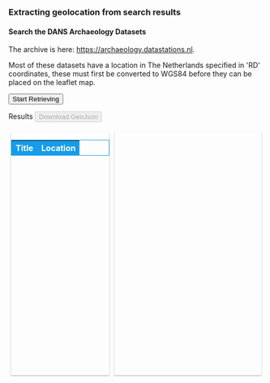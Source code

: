 <h3>Extracting geolocation from search results</h3>

<style>
#map { 
  height: 480px;
  box-shadow: 0 1px 3px rgba(0,0,0,0.12), 0 1px 2px rgba(0,0,0,0.24)
}
#resultList { 
   height: 480px; max-height: 480px; overflow-y: scroll; 
   /*border-style:inset;*/
   box-shadow: 0 1px 3px rgba(0,0,0,0.12), 0 1px 2px rgba(0,0,0,0.24);

}
.resultColumnLeft {
padding: 5px;
  flex: 40%;
   overflow-x: auto;
}
.resultColumnRight {
padding: 5px;
  flex: 60%;
}
.resultRow{
  display: flex;
}
/* Clear floats after the columns 
.resultRow:after {
  content: "";
  display: table;
  clear: both;
}
*/
#resultTable {
  border-collapse: collapse;
  border: 1px solid rgb(23, 156, 234);
  width: 100%;
}
#resultTable th {
  text-align: left;
  background-color: rgb(23, 156, 234);
  color: white;
}
#resultTable td {
  border: 1px solid rgb(23, 156, 234);
  vertical-align: top;
} 
</style>
<script src="https://ajax.googleapis.com/ajax/libs/jquery/3.6.0/jquery.min.js"></script>
 <link rel="stylesheet" href="https://unpkg.com/leaflet@1.8.0/dist/leaflet.css" 
integrity="sha512-hoalWLoI8r4UszCkZ5kL8vayOGVae1oxXe/2A4AO6J9+580uKHDO3JdHb7NzwwzK5xr/Fs0W40kiNHxM9vyTtQ==" crossorigin=""/>
 <!-- Make sure you put this AFTER Leaflet's CSS -->
 <script src="https://unpkg.com/leaflet@1.8.0/dist/leaflet.js" 
integrity="sha512-BB3hKbKWOc9Ez/TAwyWxNXeoV9c1v6FIeYiBieIWkpLjauysF18NzgR1MBNBXf8/KABdlkX68nAhlwcDFLGPCQ==" crossorigin=""></script>

<script>
/** Note that I copied this next convert function from somewhere on the web, 
ignoring any errors and not having it validated in any way */
/**
 * Converts the Dutch 'RD' RijksDriehoek coordinate system to standard WGS84 (GPS) coordinates
 *
 * @param x
 * @param y
 * @return {{lon: *, error: null, lat: *}}
 */
const convert = (x, y) => {
    const x0 = 155000.000;
    const y0 = 463000.000;

    const f0 = 52.156160556;
    const l0 = 5.387638889;

    const a01 = 3236.0331637;
    const b10 = 5261.3028966;
    const a20 = -32.5915821;
    const b11 = 105.9780241;
    const a02 = -0.2472814;
    const b12 = 2.4576469;
    const a21 = -0.8501341;
    const b30 = -0.8192156;
    const a03 = -0.0655238;
    const b31 = -0.0560092;
    const a22 = -0.0171137;
    const b13 = 0.0560089;
    const a40 = 0.0052771;
    const b32 = -0.0025614;
    const a23 = -0.0003859;
    const b14 = 0.0012770;
    const a41 = 0.0003314;
    const b50 = 0.0002574;
    const a04 = 0.0000371;
    const b33 = -0.0000973;
    const a42 = 0.0000143;
    const b51 = 0.0000293;
    const a24 = -0.0000090;
    const b15 = 0.0000291;

    const dx = (x - x0) * Math.pow(10, -5);
    const dy = (y - y0) * Math.pow(10, -5);

    let df = a01 * dy + a20 * Math.pow(dx, 2) + a02 * Math.pow(dy, 2) + a21 * Math.pow(dx, 2) * dy + a03 * Math.pow(dy, 3);
    df += a40 * Math.pow(dx, 4) + a22 * Math.pow(dx, 2) * Math.pow(dy, 2) + a04 * Math.pow(dy, 4) + a41 * Math.pow(dx, 4) * dy;
    df += a23 * Math.pow(dx, 2) * Math.pow(dy, 3) + a42 * Math.pow(dx, 4) * Math.pow(dy, 2) + a24 * Math.pow(dx, 2) * Math.pow(dy, 4);

    const f = f0 + df / 3600;

    let dl = b10 * dx + b11 * dx * dy + b30 * Math.pow(dx, 3) + b12 * dx * Math.pow(dy, 2) + b31 * Math.pow(dx, 3) * dy;
    dl += b13 * dx * Math.pow(dy, 3) + b50 * Math.pow(dx, 5) + b32 * Math.pow(dx, 3) * Math.pow(dy, 2) + b14 * dx * Math.pow(dy, 4);
    dl += b51 * Math.pow(dx, 5) * dy + b33 * Math.pow(dx, 3) * Math.pow(dy, 3) + b15 * dx * Math.pow(dy, 5);

    const l = l0 + dl / 3600;

    const fWgs = f + (-96.862 - 11.714 * (f - 52) - 0.125 * (l - 5)) / 100000;
    const lWgs = l + (-37.902 + 0.329 * (f - 52) - 14.667 * (l - 5)) / 100000;

    return {
        error: null,
        lat: fWgs,
        lon: lWgs
    }
};

function download(content, fileName, contentType) {
    const a = document.createElement("a");
    const file = new Blob([content], { type: contentType });
    a.href = URL.createObjectURL(file);
    a.download = fileName;
    a.click();
}

$(document).ready(function() {

    var map = L.map('map').setView([54.0, 9.0], 3);
    L.tileLayer('http://{s}.tile.osm.org/{z}/{x}/{y}.png', {
        attribution: '&copy; <a href="http://osm.org/copyright">OpenStreetMap</a> contributors'
    }).addTo(map);

    var featureArr = []; // used for geojson file generation

   // read the guide: https://guides.dataverse.org/en/latest/api/search.html
   var start = 0;
   let pageSize = 50; // max 1000
   var num_retrieved = 0;

$("#btnSubmit").click(function(){
  /* example query
   * curl "https://archaeology.datastations.nl/api/search?q=*&type=dataset&metadata_fields=dansTemporalSpatial:*" | jq
   */

  // Getting EASY specific location metadata from its subverse
  $.ajax({url: "https://archaeology.datastations.nl/api/search?q=*&start="+start+"&per_page="+ pageSize+"&subtree=root&type=dataset&metadata_fields=dansTemporalSpatial:*", success: function(result){
    //$("#result").html(result.data.total_count);

    //result.data.items
    $.each(result.data.items, function(key, value) {
        if (typeof value.metadataBlocks.dansTemporalSpatial !== "undefined") {
          dansSpatialPoint = value.metadataBlocks.dansTemporalSpatial.fields.find(x => x.typeName === "dansSpatialPoint");
          let title = "<span><a href='" + value.url+ "' target='_blank'>" + value.name + "</a></span>";
          let location = ""; //nothing
          if (typeof dansSpatialPoint !== "undefined") {
            dansSpatialPointX = dansSpatialPoint.value[0]["dansSpatialPointX"].value
            dansSpatialPointY = dansSpatialPoint.value[0]["dansSpatialPointY"].value
            // calculate lat, lon in WGS84, assuming RD in m.
            // copy from https://github.com/glenndehaan/rd-to-wgs84/blob/master/src/index.js
            latLon = convert( parseFloat(dansSpatialPointX),  parseFloat(dansSpatialPointY))
            lat = latLon.lat;
            lon = latLon.lon;
            location = "<span><a href='http://maps.google.com/maps?z=18&q="+ lat + "," + lon + "' target='_blank'>" + lat  + ", " + lon + "</a></span>";
            
            // add to the features
            const feature = {
                "type": "Feature",
                "geometry": {
                    "type": "Point",
                    "coordinates": [lon, lat]
                },
                "properties": {
                    "name": value.name,
                    "url": value.url,
                    "id": value.global_id
                }
            }
            featureArr.push(feature);

            // append to leaflet map
            var marker = L.marker([lat, lon]).addTo(map);
            marker.bindPopup("<b>" + value.name + "</b><br>"+ value.global_id);

            num_retrieved += 1; 
          }
          // add to the table, even if there is no location
          $("#resultTable> tbody").append("<tr><td>"+title+"</td><td>"+location+"</td></tr>");
       }
    });
    $("#result-totals").html(" Retrieved " + num_retrieved + " with a location");
    if (num_retrieved > 0) $("#downloadBtn").prop('disabled', false);
  }});  
  // the next page
  start = start + pageSize;
  $("#btnSubmit").val("Retrieve next "+ pageSize);
});


    $("#downloadBtn").click(function(){
      const itemCollection = {
        "type": "FeatureCollection",
        "features": featureArr
      };
      download(JSON.stringify(itemCollection,null,2), "results_geo.json", "application/json");
    });

});
</script>

<h4>Search the DANS Archaeology Datasets</h4>
<p>
The archive is here: <a href="https://archaeology.datastations.nl">https://archaeology.datastations.nl</a>. 

Most of these datasets have a location in The Netherlands specified in 'RD' coordinates, 
these must first be converted to WGS84 before they can be placed on the leaflet map. 
</p>

<span id="result-totals"></span> <input id = "btnSubmit" type="submit" value="Start Retrieving"/>
<p>Results <button id="downloadBtn" disabled >Download GeoJson</button></p>

<div class="resultRow">
  <div class="resultColumnLeft">
    <div id="resultList" >
      <table id="resultTable">
        <thead>
          <tr>
            <th>Title</th>
            <th>Location</th>
          </tr>
        </thead>
        <tbody>
        </tbody>
      </table>
    </div>
  </div>
  <div class="resultColumnRight">
    <div id="map"></div>
  </div>
</div>
